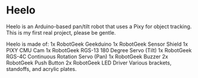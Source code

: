 # Heelo
Heelo is an Arduino-based pan/tilt robot that uses a Pixy for object tracking.
This is my first real project, please be gentle.

Heelo is made of:
1x RobotGeek Geekduino
1x RobotGeek Sensor Shield
1x PIXY CMU Cam
1x RobotGeek RGS-13 180 Degree Servo (Tilt)
1x RobotGeek RGS-4C Continuous Rotation Servo (Pan)
1x RobotGeek Buzzer
2x RobotGeek Push Button
2x RobotGeek LED Driver
Various brackets, standoffs, and acrylic plates.
